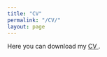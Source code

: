 ```yaml
---
title: "CV"
permalink: "/CV/"
layout: page
---
```


<p> Here you can download my <a href="https://mohammadi-maryam.github.io/pdfs/CV-Mohammadi.pdf"> CV </a>.
